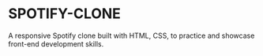 # SPOTIFY-CLONE
A responsive Spotify clone built with HTML, CSS, to practice and showcase front-end development skills.
